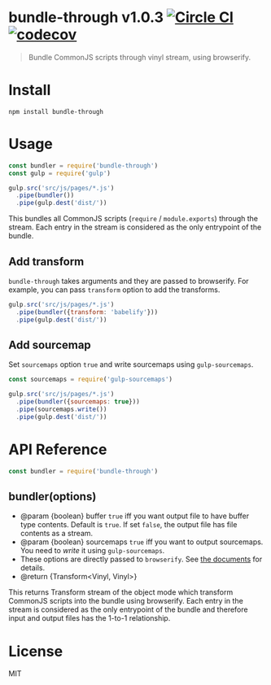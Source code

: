 # bundle-through v1.0.3 [![Circle CI](https://circleci.com/gh/kt3k/bundle-through.svg?style=svg)](https://circleci.com/gh/kt3k/bundle-through) [![codecov](https://codecov.io/gh/kt3k/bundle-through/branch/master/graph/badge.svg)](https://codecov.io/gh/kt3k/bundle-through)

> Bundle CommonJS scripts through vinyl stream, using browserify.

# Install

    npm install bundle-through

# Usage

```js
const bundler = require('bundle-through')
const gulp = require('gulp')

gulp.src('src/js/pages/*.js')
  .pipe(bundler())
  .pipe(gulp.dest('dist/'))
```

This bundles all CommonJS scripts (`require` / `module.exports`) through the stream. Each entry in the stream is considered as the only entrypoint of the bundle.

## Add transform

`bundle-through` takes arguments and they are passed to browserify. For example, you can pass `transform` option to add the transforms.

```js
gulp.src('src/js/pages/*.js')
  .pipe(bundler({transform: 'babelify'}))
  .pipe(gulp.dest('dist/'))
```

## Add sourcemap

Set `sourcemaps` option `true` and write sourcemaps using `gulp-sourcemaps`.

```js
const sourcemaps = require('gulp-sourcemaps')

gulp.src('src/js/pages/*.js')
  .pipe(bundler({sourcemaps: true}))
  .pipe(sourcemaps.write())
  .pipe(gulp.dest('dist/'))
```

# API Reference

```js
const bundler = require('bundle-through')
```

## bundler(options)

- @param {boolean} buffer `true` iff you want output file to have buffer type contents. Default is `true`. If set `false`, the output file has file contents as a stream.
- @param {boolean} sourcemaps `true` iff you want to output sourcemaps. You need to *write* it using `gulp-sourcemaps`.
- These options are directly passed to `browserify`. See [the documents](https://github.com/substack/node-browserify#browserifyfiles--opts) for details.
- @return {Transform<Vinyl, Vinyl>}

This returns Transform stream of the object mode which transform CommonJS scripts into the bundle using browserify. Each entry in the stream is considered as the only entrypoint of the bundle and therefore input and output files has the 1-to-1 relationship.

# License

MIT
